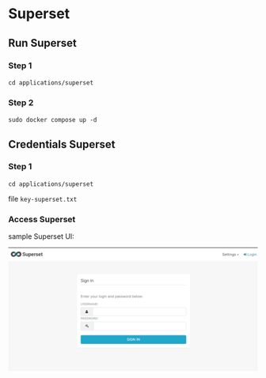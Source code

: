 # Superset

## Run Superset
### Step 1
```
cd applications/superset
```
### Step 2
```
sudo docker compose up -d
```

## Credentials Superset
### Step 1
```
cd applications/superset
```

file ```key-superset.txt```

### Access Superset

sample Superset UI:

![image](./assets/superset-ui.png)

